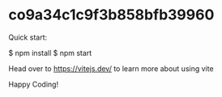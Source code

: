# co9a34c1c9f3b858bfb39960

Quick start:

$ npm install
$ npm start


Head over to https://vitejs.dev/ to learn more about using vite


Happy Coding!
